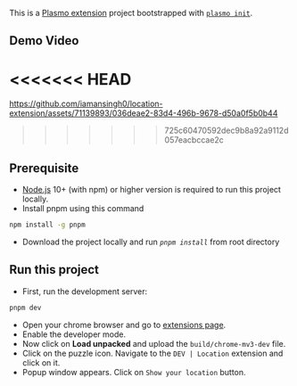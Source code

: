 This is a [Plasmo extension](https://docs.plasmo.com/) project bootstrapped with [`plasmo init`](https://www.npmjs.com/package/plasmo).

## Demo Video

<<<<<<< HEAD
=======


https://github.com/iamansingh0/location-extension/assets/71139893/036deae2-83d4-496b-9678-d50a0f5b0b44


>>>>>>> 725c60470592dec9b8a92a9112d057eacbccae2c
## Prerequisite
- [Node.js](https://nodejs.org/en/) 10+ (with npm) or higher version is required to run
this project locally.
- Install pnpm using this command
```bash
npm install -g pnpm
```
- Download the project locally and run *`pnpm install`* from root directory

## Run this project
- First, run the development server:
```bash
pnpm dev
```

- Open your chrome browser and go to [extensions page](chrome://extensions). 
- Enable the developer mode. 
- Now click on **Load unpacked** and upload the `build/chrome-mv3-dev` file.
- Click on the puzzle icon. Navigate to the `DEV | Location` extension and click on it.
- Popup window appears. Click on `Show your location` button.
